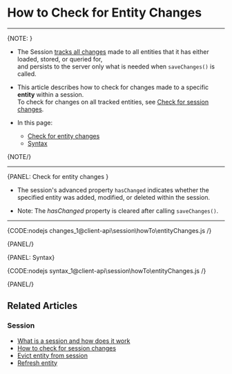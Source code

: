 # How to Check for Entity Changes
---

{NOTE: }

* The Session [tracks all changes](../../../client-api/session/what-is-a-session-and-how-does-it-work#tracking-changes) made to all entities that it has either loaded, stored, or queried for,  
  and persists to the server only what is needed when `saveChanges()` is called.

* This article describes how to check for changes made to a specific __entity__ within a session.  
  To check for changes on all tracked entities, see [Check for session changes](../../../client-api/session/how-to/check-if-there-are-any-changes-on-a-session).

* In this page:
    * [Check for entity changes](../../../client-api/session/how-to/check-if-entity-has-changed#check-for-entity-changes)
    * [Syntax](../../../client-api/session/how-to/check-if-entity-has-changed#syntax)

{NOTE/}

---

{PANEL: Check for entity changes }

* The session's advanced property `hasChanged` indicates whether the specified entity was added, modified, or deleted within the session.

* Note: The _hasChanged_ property is cleared after calling `saveChanges()`.

---

{CODE:nodejs changes_1@client-api\session\howTo\entityChanges.js /}

{PANEL/}

{PANEL: Syntax}

{CODE:nodejs syntax_1@client-api\session\howTo\entityChanges.js /}

{PANEL/}

## Related Articles

### Session

- [What is a session and how does it work](../../../client-api/session/what-is-a-session-and-how-does-it-work)
- [How to check for session changes](../../../client-api/session/how-to/check-if-there-are-any-changes-on-a-session)
- [Evict entity from session](../../../client-api/session/how-to/evict-entity-from-a-session)
- [Refresh entity](../../../client-api/session/how-to/refresh-entity)
